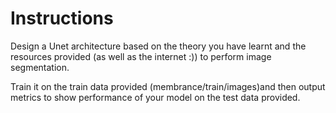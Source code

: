 # Instructions

Design a Unet architecture based on the theory you have learnt and the resources provided (as well as the internet :)) to perform image segmentation. 

Train it on the train data provided (membrance/train/images)and then output metrics to show performance of your model on the test data provided.
